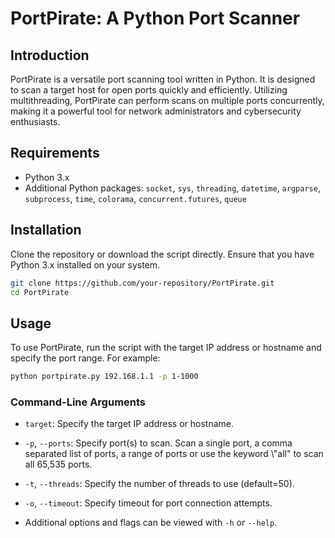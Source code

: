 
# PortPirate: A Python Port Scanner

## Introduction
PortPirate is a versatile port scanning tool written in Python. It is designed to scan a target host for open ports quickly and efficiently. Utilizing multithreading, PortPirate can perform scans on multiple ports concurrently, making it a powerful tool for network administrators and cybersecurity enthusiasts.

## Requirements
- Python 3.x
- Additional Python packages: `socket`, `sys`, `threading`, `datetime`, `argparse`, `subprocess`, `time`, `colorama`, `concurrent.futures`, `queue`

## Installation
Clone the repository or download the script directly. Ensure that you have Python 3.x installed on your system.

```bash
git clone https://github.com/your-repository/PortPirate.git
cd PortPirate
```

## Usage
To use PortPirate, run the script with the target IP address or hostname and specify the port range. For example:

```bash
python portpirate.py 192.168.1.1 -p 1-1000
```

### Command-Line Arguments
- `target`: Specify the target IP address or hostname.
- `-p`, `--ports`: Specify port(s) to scan. Scan a single port, a comma separated list of ports, a range of ports or use the keyword \\"all\" to scan all 65,535 ports.
- `-t`, `--threads`: Specify the number of threads to use (default=50).
- `-o`, `--timeout`: Specify timeout for port connection attempts.   

- Additional options and flags can be viewed with `-h` or `--help`.
